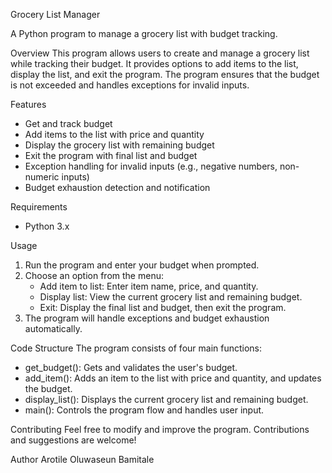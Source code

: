 Grocery List Manager

A Python program to manage a grocery list with budget tracking.

Overview
This program allows users to create and manage a grocery list while tracking their budget. It provides options to add items to the list, display the list, and exit the program. The program ensures that the budget is not exceeded and handles exceptions for invalid inputs.

Features
- Get and track budget
- Add items to the list with price and quantity
- Display the grocery list with remaining budget
- Exit the program with final list and budget
- Exception handling for invalid inputs (e.g., negative numbers, non-numeric inputs)
- Budget exhaustion detection and notification

Requirements
- Python 3.x

Usage
1. Run the program and enter your budget when prompted.
2. Choose an option from the menu:
    - Add item to list: Enter item name, price, and quantity.
    - Display list: View the current grocery list and remaining budget.
    - Exit: Display the final list and budget, then exit the program.
3. The program will handle exceptions and budget exhaustion automatically.

Code Structure
The program consists of four main functions:

- get_budget(): Gets and validates the user's budget.
- add_item(): Adds an item to the list with price and quantity, and updates the budget.
- display_list(): Displays the current grocery list and remaining budget.
- main(): Controls the program flow and handles user input.

Contributing
Feel free to modify and improve the program. Contributions and suggestions are welcome!

Author
Arotile Oluwaseun Bamitale
